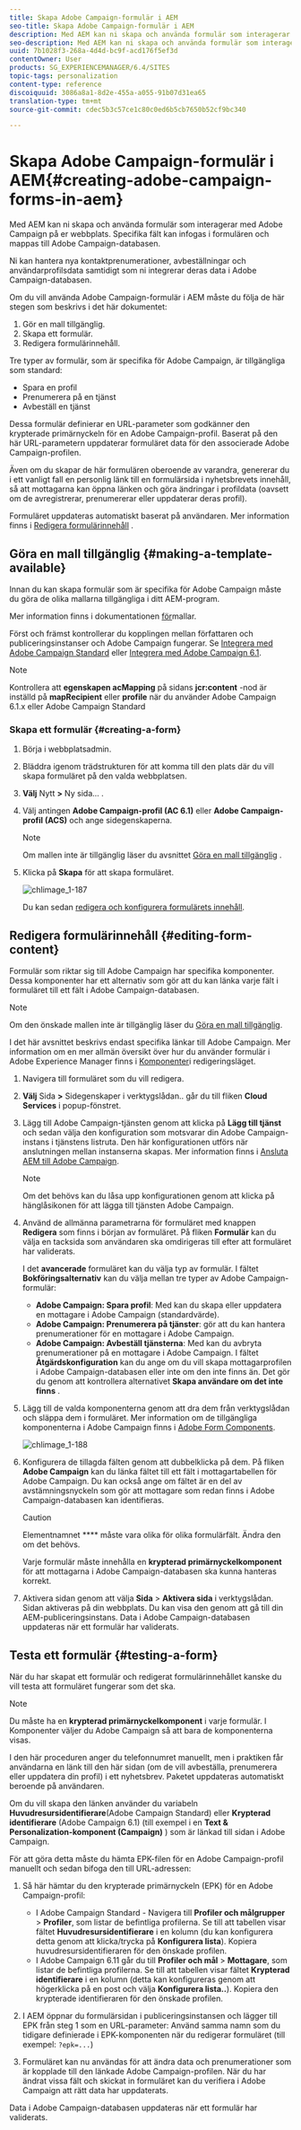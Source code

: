 ```yaml
---
title: Skapa Adobe Campaign-formulär i AEM
seo-title: Skapa Adobe Campaign-formulär i AEM
description: Med AEM kan ni skapa och använda formulär som interagerar med Adobe Campaign på er webbplats. Specifika fält kan infogas i formulären och mappas till Adobe Campaign-databasen.
seo-description: Med AEM kan ni skapa och använda formulär som interagerar med Adobe Campaign på er webbplats. Specifika fält kan infogas i formulären och mappas till Adobe Campaign-databasen.
uuid: 7b1028f3-268a-4d4d-bc9f-acd176f5ef3d
contentOwner: User
products: SG_EXPERIENCEMANAGER/6.4/SITES
topic-tags: personalization
content-type: reference
discoiquuid: 3086a8a1-8d2e-455a-a055-91b07d31ea65
translation-type: tm+mt
source-git-commit: cdec5b3c57ce1c80c0ed6b5cb7650b52cf9bc340

---
```



# Skapa Adobe Campaign-formulär i AEM{#creating-adobe-campaign-forms-in-aem}

Med AEM kan ni skapa och använda formulär som interagerar med Adobe Campaign på er webbplats. Specifika fält kan infogas i formulären och mappas till Adobe Campaign-databasen.

Ni kan hantera nya kontaktprenumerationer, avbeställningar och användarprofilsdata samtidigt som ni integrerar deras data i Adobe Campaign-databasen.

Om du vill använda Adobe Campaign-formulär i AEM måste du följa de här stegen som beskrivs i det här dokumentet:

1. Gör en mall tillgänglig.
1. Skapa ett formulär.
1. Redigera formulärinnehåll.

Tre typer av formulär, som är specifika för Adobe Campaign, är tillgängliga som standard:

* Spara en profil
* Prenumerera på en tjänst
* Avbeställ en tjänst

Dessa formulär definierar en URL-parameter som godkänner den krypterade primärnyckeln för en Adobe Campaign-profil. Baserat på den här URL-parametern uppdaterar formuläret data för den associerade Adobe Campaign-profilen.

Även om du skapar de här formulären oberoende av varandra, genererar du i ett vanligt fall en personlig länk till en formulärsida i nyhetsbrevets innehåll, så att mottagarna kan öppna länken och göra ändringar i profildata (oavsett om de avregistrerar, prenumererar eller uppdaterar deras profil).

Formuläret uppdateras automatiskt baserat på användaren. Mer information finns i [Redigera formulärinnehåll](#editing-form-content) .

## Göra en mall tillgänglig {#making-a-template-available}

Innan du kan skapa formulär som är specifika för Adobe Campaign måste du göra de olika mallarna tillgängliga i ditt AEM-program.

Mer information finns i dokumentationen [för](/help/sites-developing/page-templates-static.md#templateavailability)mallar.

Först och främst kontrollerar du kopplingen mellan författaren och publiceringsinstanser och Adobe Campaign fungerar. Se [Integrera med Adobe Campaign Standard](/help/sites-administering/campaignstandard.md) eller [Integrera med Adobe Campaign 6.1](/help/sites-administering/campaignonpremise.md).

>[!NOTE]
>
>Kontrollera att **egenskapen acMapping** på sidans **jcr:content** -nod är inställd på **mapRecipient** eller **profile** när du använder Adobe Campaign 6.1.x eller Adobe Campaign Standard


### Skapa ett formulär {#creating-a-form}

1. Börja i webbplatsadmin.
1. Bläddra igenom trädstrukturen för att komma till den plats där du vill skapa formuläret på den valda webbplatsen.
1. **Välj** Nytt **>** Ny sida... .
1. Välj antingen **Adobe Campaign-profil (AC 6.1)** eller **Adobe Campaign-profil (ACS)** och ange sidegenskaperna.

   >[!NOTE]
   >
   >Om mallen inte är tillgänglig läser du avsnittet [Göra en mall tillgänglig](/help/sites-classic-ui-authoring/classic-personalization-ac.md#activatingatemplate) .

1. Klicka på **Skapa** för att skapa formuläret.

   ![chlimage_1-187](assets/chlimage_1-187.png)

   Du kan sedan [redigera och konfigurera formulärets innehåll](#editing-form-content).

## Redigera formulärinnehåll {#editing-form-content}

Formulär som riktar sig till Adobe Campaign har specifika komponenter. Dessa komponenter har ett alternativ som gör att du kan länka varje fält i formuläret till ett fält i Adobe Campaign-databasen.

>[!NOTE]
>
>Om den önskade mallen inte är tillgänglig läser du [Göra en mall tillgänglig](/help/sites-classic-ui-authoring/classic-personalization-ac.md#activatingatemplate).

I det här avsnittet beskrivs endast specifika länkar till Adobe Campaign. Mer information om en mer allmän översikt över hur du använder formulär i Adobe Experience Manager finns i [Komponenter](/help/sites-classic-ui-authoring/classic-page-author-edit-mode.md)i redigeringsläget.

1. Navigera till formuläret som du vill redigera.
1. **Välj** Sida **>** Sidegenskaper i verktygslådan.. går du till fliken **Cloud Services** i popup-fönstret.
1. Lägg till Adobe Campaign-tjänsten genom att klicka på **Lägg till tjänst** och sedan välja den konfiguration som motsvarar din Adobe Campaign-instans i tjänstens listruta. Den här konfigurationen utförs när anslutningen mellan instanserna skapas. Mer information finns i [Ansluta AEM till Adobe Campaign](/help/sites-administering/campaignonpremise.md#connecting-aem-to-adobe-campaign).

   >[!NOTE]
   >
   >Om det behövs kan du låsa upp konfigurationen genom att klicka på hänglåsikonen för att lägga till tjänsten Adobe Campaign.

1. Använd de allmänna parametrarna för formuläret med knappen **Redigera** som finns i början av formuläret. På fliken **Formulär** kan du välja en tacksida som användaren ska omdirigeras till efter att formuläret har validerats.

   I det **avancerade** formuläret kan du välja typ av formulär. I fältet **Bokföringsalternativ** kan du välja mellan tre typer av Adobe Campaign-formulär:

   * **Adobe Campaign: Spara profil**: Med kan du skapa eller uppdatera en mottagare i Adobe Campaign (standardvärde).
   * **Adobe Campaign: Prenumerera på tjänster**: gör att du kan hantera prenumerationer för en mottagare i Adobe Campaign.
   * **Adobe Campaign: Avbeställ tjänsterna**: Med kan du avbryta prenumerationer på en mottagare i Adobe Campaign.
   I fältet **Åtgärdskonfiguration** kan du ange om du vill skapa mottagarprofilen i Adobe Campaign-databasen eller inte om den inte finns än. Det gör du genom att kontrollera alternativet **Skapa användare om det inte finns** .

1. Lägg till de valda komponenterna genom att dra dem från verktygslådan och släppa dem i formuläret. Mer information om de tillgängliga komponenterna i Adobe Campaign finns i [Adobe Form Components](/help/sites-classic-ui-authoring/classic-personalization-ac-components.md).

   ![chlimage_1-188](assets/chlimage_1-188.png)

1. Konfigurera de tillagda fälten genom att dubbelklicka på dem. På fliken **Adobe Campaign** kan du länka fältet till ett fält i mottagartabellen för Adobe Campaign. Du kan också ange om fältet är en del av avstämningsnyckeln som gör att mottagare som redan finns i Adobe Campaign-databasen kan identifieras.

   >[!CAUTION]
   >
   >Elementnamnet **** måste vara olika för olika formulärfält. Ändra den om det behövs.
   >
   >Varje formulär måste innehålla en **krypterad primärnyckelkomponent** för att mottagarna i Adobe Campaign-databasen ska kunna hanteras korrekt.

1. Aktivera sidan genom att välja **Sida** > **Aktivera sida** i verktygslådan. Sidan aktiveras på din webbplats. Du kan visa den genom att gå till din AEM-publiceringsinstans. Data i Adobe Campaign-databasen uppdateras när ett formulär har validerats.

## Testa ett formulär {#testing-a-form}

När du har skapat ett formulär och redigerat formulärinnehållet kanske du vill testa att formuläret fungerar som det ska.

>[!NOTE]
>
>Du måste ha en **krypterad primärnyckelkomponent** i varje formulär. I Komponenter väljer du Adobe Campaign så att bara de komponenterna visas.
>
>I den här proceduren anger du telefonnumret manuellt, men i praktiken får användarna en länk till den här sidan (om de vill avbeställa, prenumerera eller uppdatera din profil) i ett nyhetsbrev. Paketet uppdateras automatiskt beroende på användaren.
>
>Om du vill skapa den länken använder du variabeln **Huvudresursidentifierare**(Adobe Campaign Standard) eller **Krypterad identifierare** (Adobe Campaign 6.1) (till exempel i en **Text &amp; Personalization-komponent (Campaign)** ) som är länkad till sidan i Adobe Campaign.

För att göra detta måste du hämta EPK-filen för en Adobe Campaign-profil manuellt och sedan bifoga den till URL-adressen:

1. Så här hämtar du den krypterade primärnyckeln (EPK) för en Adobe Campaign-profil:

   * I Adobe Campaign Standard - Navigera till **Profiler och målgrupper** > **Profiler**, som listar de befintliga profilerna. Se till att tabellen visar fältet **Huvudresursidentifierare** i en kolumn (du kan konfigurera detta genom att klicka/trycka på **Konfigurera lista**). Kopiera huvudresursidentifieraren för den önskade profilen.
   * I Adobe Campaign 6.11 går du till **Profiler och mål** > **Mottagare**, som listar de befintliga profilerna. Se till att tabellen visar fältet **Krypterad identifierare** i en kolumn (detta kan konfigureras genom att högerklicka på en post och välja **Konfigurera lista..**). Kopiera den krypterade identifieraren för den önskade profilen.

1. I AEM öppnar du formulärsidan i publiceringsinstansen och lägger till EPK från steg 1 som en URL-parameter: Använd samma namn som du tidigare definierade i EPK-komponenten när du redigerar formuläret (till exempel: `?epk=...`)
1. Formuläret kan nu användas för att ändra data och prenumerationer som är kopplade till den länkade Adobe Campaign-profilen. När du har ändrat vissa fält och skickat in formuläret kan du verifiera i Adobe Campaign att rätt data har uppdaterats.

Data i Adobe Campaign-databasen uppdateras när ett formulär har validerats.
